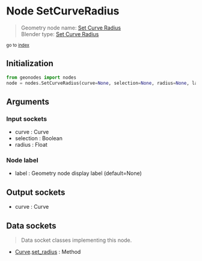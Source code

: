 
# Node SetCurveRadius

> Geometry node name: [Set Curve Radius](https://docs.blender.org/manual/en/latest/modeling/geometry_nodes/curve/set_curve_radius.html)<br>
  Blender type: [Set Curve Radius](https://docs.blender.org/api/current/bpy.types.GeometryNodeSetCurveRadius.html)
  
<sub>go to [index](/docs/index.md)</sub>

## Initialization

```python
from geonodes import nodes
node = nodes.SetCurveRadius(curve=None, selection=None, radius=None, label=None)
```



## Arguments


### Input sockets

- curve : Curve
- selection : Boolean
- radius : Float

### Node label

- label : Geometry node display label (default=None)

## Output sockets

- curve : Curve

## Data sockets

> Data socket classes implementing this node.
  
  
- [Curve](/docs/sockets/Curve.md).[set_radius](/docs/sockets/Curve.md#set_radius) : Method
  
